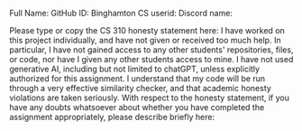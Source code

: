 Full Name:
GitHub ID:
Binghamton CS userid:
Discord name:

Please type or copy the CS 310 honesty statement here:
I have worked on this project individually, and have not given or received too much help. In particular, I have not gained access to any other students' repositories, files, or code, nor have I given any other students access to mine. I have not used generative AI, including but not limited to chatGPT, unless explicitly authorized for this assignment. I understand that my code will be run through a very effective similarity checker, and that academic honesty violations are taken seriously.
With respect to the honesty statement, if you have any doubts whatsoever 
about whether you have completed the assignment appropriately, 
please describe briefly here:

